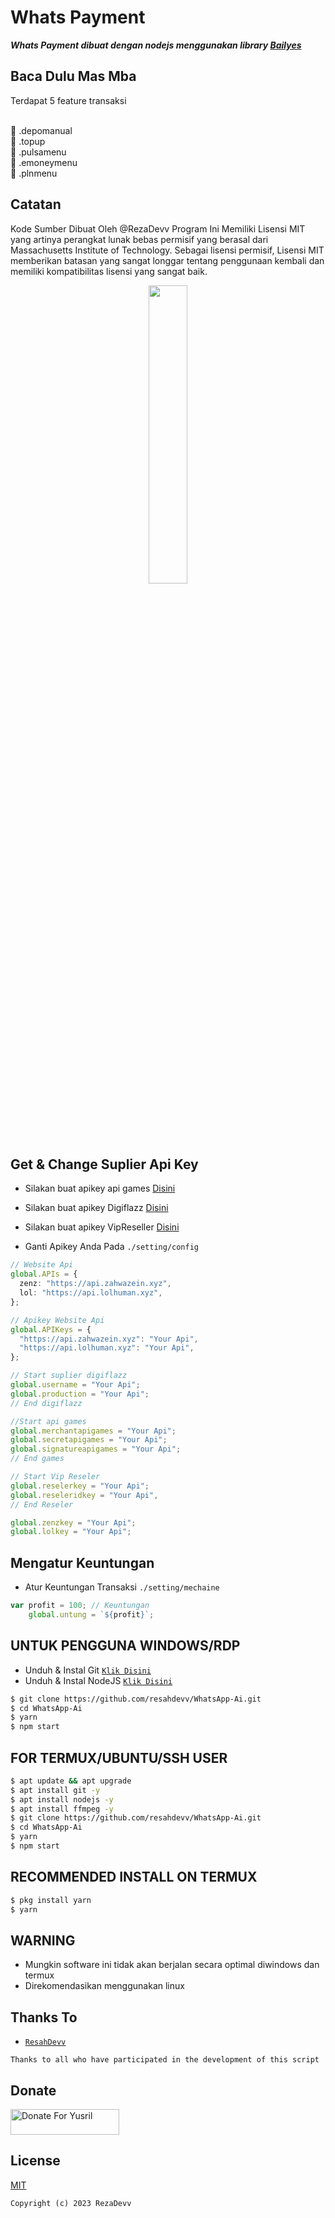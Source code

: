 # Whats Payment

***Whats Payment dibuat dengan nodejs menggunakan library [Bailyes](https://github.com/adiwajshing/Baileys)***

## Baca Dulu Mas Mba
Terdapat 5  feature transaksi 

<br>📍 .depomanual
<br>📍 .topup
<br>📍 .pulsamenu
<br>📍 .emoneymenu
<br>📍 .plnmenu

## Catatan
Kode Sumber Dibuat Oleh @RezaDevv Program Ini Memiliki Lisensi MIT yang artinya perangkat lunak bebas permisif yang berasal dari Massachusetts Institute of Technology. Sebagai lisensi permisif, Lisensi MIT memberikan batasan yang sangat longgar tentang penggunaan kembali dan memiliki kompatibilitas lisensi yang sangat baik.

<p align="center">
	<img src="https://telegra.ph/file/4be1496d02b3d2ce1f03b.png" width="35%" style="margin-left: auto;margin-right: auto;display: block;">
</p>

## Get & Change Suplier Api Key
- Silakan buat apikey api games [Disini](https://member.apigames.id/login)
- Silakan buat apikey Digiflazz [Disini](https://member.digiflazz.com/)
- Silakan buat apikey VipReseller [Disini](https://vip-reseller.co.id/)

- Ganti Apikey Anda Pada ```./setting/config```
``` ts
// Website Api
global.APIs = {
  zenz: "https://api.zahwazein.xyz",
  lol: "https://api.lolhuman.xyz",
};

// Apikey Website Api
global.APIKeys = {
  "https://api.zahwazein.xyz": "Your Api",
  "https://api.lolhuman.xyz": "Your Api",
};

// Start suplier digiflazz
global.username = "Your Api";
global.production = "Your Api";
// End digiflazz

//Start api games
global.merchantapigames = "Your Api";
global.secretapigames = "Your Api";
global.signatureapigames = "Your Api";
// End games

// Start Vip Reseler
global.reselerkey = "Your Api";
global.reseleridkey = "Your Api",
// End Reseler

global.zenzkey = "Your Api";
global.lolkey = "Your Api";
```
## Mengatur Keuntungan
- Atur Keuntungan Transaksi ```./setting/mechaine```
``` ts
var profit = 100; // Keuntungan
    global.untung = `${profit}`;
```

## UNTUK PENGGUNA WINDOWS/RDP

* Unduh & Instal Git [`Klik Disini`](https://git-scm.com/downloads)
* Unduh & Instal NodeJS [`Klik Disini`](https://nodejs.org/en/download)

```bash
$ git clone https://github.com/resahdevv/WhatsApp-Ai.git
$ cd WhatsApp-Ai
$ yarn
$ npm start
```

## FOR TERMUX/UBUNTU/SSH USER

```bash
$ apt update && apt upgrade
$ apt install git -y
$ apt install nodejs -y
$ apt install ffmpeg -y
$ git clone https://github.com/resahdevv/WhatsApp-Ai.git
$ cd WhatsApp-Ai
$ yarn
$ npm start
```

## RECOMMENDED INSTALL ON TERMUX

```bash
$ pkg install yarn
$ yarn
```

## WARNING
* Mungkin software ini tidak akan berjalan secara optimal diwindows dan termux
* Direkomendasikan menggunakan linux

## Thanks To
* [`ResahDevv`](https://github.com/resahdevv)

```Thanks to all who have participated in the development of this script```

## Donate
<a href="https://saweria.co/rezadevv" target="_blank"><img src="https://user-images.githubusercontent.com/26188697/180601310-e82c63e4-412b-4c36-b7b5-7ba713c80380.png" alt="Donate For Yusril" height="41" width="174"></a>

## License
[MIT](https://github.com/resahdevv/Whats-Pay/LICENSE)

```Copyright (c) 2023 RezaDevv```
